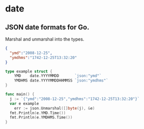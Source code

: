 # date

## JSON date formats for Go.

Marshal and unmarshal into the types.

```json
{
  "ymd":"2008-12-25",
  "ymdhms":"1742-12-25T13:32:20"
}
```

```go
type example struct {
	YMD    date.YYYYMMDD       `json:"ymd"`
	YMDHMS date.YYYYMMDDHHMMSS `json:"ymdhms"`
}

func main() {
  j := `{"ymd":"2008-12-25","ymdhms":"1742-12-25T13:32:20"}`
  var e example
	err := json.Unmarshal([]byte(j), &e)
  fmt.Println(e.YMD.Time())
  fmt.Println(e.YMDHMS.Time())
}
```
